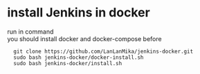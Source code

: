 # install Jenkins in docker

run in command  
you should install docker and docker-compose before
```
  git clone https://github.com/LanLanMika/jenkins-docker.git
  sudo bash jenkins-docker/docker-install.sh
  sudo bash jenkins-docker/install.sh
```
